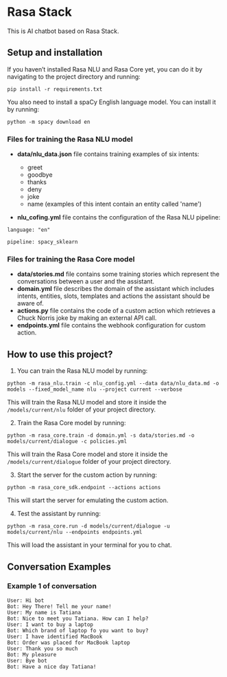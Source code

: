 ﻿# Rasa Stack

This is AI chatbot based on Rasa Stack.

## Setup and installation

If you haven’t installed Rasa NLU and Rasa Core yet, you can do it by navigating to the project directory and running:  
```
pip install -r requirements.txt

```

You also need to install a spaCy English language model. You can install it by running:

```
python -m spacy download en
```


### Files for training the Rasa NLU model

- **data/nlu_data.json** file contains training examples of six intents: 
	- greet
	- goodbye
	- thanks
	- deny
	- joke
	- name (examples of this intent contain an entity called 'name')
	
- **nlu_cofing.yml** file contains the configuration of the Rasa NLU pipeline:  
```text
language: "en"

pipeline: spacy_sklearn
```	

### Files for training the Rasa Core model

- **data/stories.md** file contains some training stories which represent the conversations between a user and the assistant. 
- **domain.yml** file describes the domain of the assistant which includes intents, entities, slots, templates and actions the assistant should be aware of.  
- **actions.py** file contains the code of a custom action which retrieves a Chuck Norris joke by making an external API call.
- **endpoints.yml** file contains the webhook configuration for custom action.

## How to use this project?
1. You can train the Rasa NLU model by running:  
```
python -m rasa_nlu.train -c nlu_config.yml --data data/nlu_data.md -o models --fixed_model_name nlu --project current --verbose
```  
This will train the Rasa NLU model and store it inside the `/models/current/nlu` folder of your project directory.

2. Train the Rasa Core model by running:  
```
python -m rasa_core.train -d domain.yml -s data/stories.md -o models/current/dialogue -c policies.yml
```  
This will train the Rasa Core model and store it inside the `/models/current/dialogue` folder of your project directory.

3. Start the server for the custom action by running:  
```
python -m rasa_core_sdk.endpoint --actions actions
```  
This will start the server for emulating the custom action.

4. Test the assistant by running:  
```
python -m rasa_core.run -d models/current/dialogue -u models/current/nlu --endpoints endpoints.yml
```  
This will load the assistant in your terminal for you to chat.


## Conversation Examples
### Example 1 of conversation
```
User: Hi bot
Bot: Hey There! Tell me your name!
User: My name is Tatiana
Bot: Nice to meet you Tatiana. How can I help?
User: I want to buy a laptop
Bot: Which brand of laptop fo you want to buy?
User: I have identified MacBook
Bot: Order was placed for MacBook laptop
User: Thank you so much
Bot: My pleasure
User: Bye bot
Bot: Have a nice day Tatiana!
```
